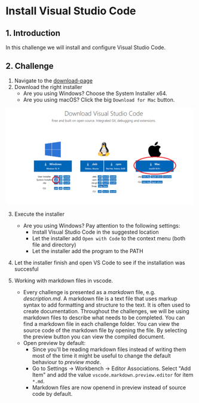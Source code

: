 # Install Visual Studio Code

## 1. Introduction

In this challenge we will install and configure Visual Studio Code.

## 2. Challenge

1. Navigate to the <a href="https://code.visualstudio.com/download" target="_blank">download-page</a>
1. Download the right installer
   - Are you using Windows? Choose the System Installer x64.
   - Are you using macOS? Click the big `Download for Mac` button.

<a href="./download-options.png" target="_blank">
    <img src="./download-options.png">
</a>

3. Execute the installer
   - Are you using Windows? Pay attention to the following settings:
     - Install Visual Studio Code in the suggested location
     - Let the installer add `Open with Code` to the context menu (both file and directory)
     - Let the installer add the program to the PATH
4. Let the installer finish and open VS Code to see if the installation was succesful

5. Working with markdown files in vscode.
   - Every challenge is presented as a _markdown_ file, e.g. _description.md_. A markdown file is a text file that uses markup syntax to add formatting and structure to the text. It is often used to create documentation. Throughout the challenges, we will be using markdown files to describe what needs to be completed. You can find a markdown file in each challenge folder. You can view the source code of the markdown file by opening the file. By selecting the preview button you can view the compiled document.
   - Open preview by default:
     - Since you'll be reading markdown files instead of writing them most of the time it might be useful to change the default behaviour to _preview mode_.
     - Go to Settings -> Workbench -> Editor Associations. Select "Add Item" and add the value `vscode.markdown.preview.editor` for item `*.md`.
     - Markdown files are now openend in preview instead of source code by default.
